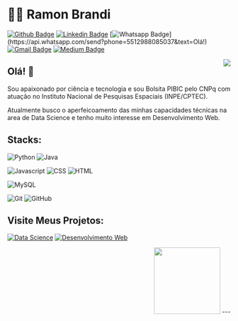 
# :man_technologist: Ramon Brandi

[![Github Badge](https://img.shields.io/badge/-Github-000?style=flat-square&logo=Github&logoColor=white&link=https://github.com/RamonBrandi)](https://github.com/RamonBrandi)
[![Linkedin Badge](https://img.shields.io/badge/-LinkedIn-blue?style=flat-square&logo=Linkedin&logoColor=white&link=https://www.linkedin.com/in/ramonbrandi/)](https://www.linkedin.com/in/ramonbrandi/)
[![Whatsapp Badge](https://img.shields.io/badge/-Whatsapp-4CA143?style=flat-square&labelColor=4CA143&logo=whatsapp&logoColor=white&link=https://api.whatsapp.com/send?phone=5512988085037&text=Olá!)](https://api.whatsapp.com/send?phone=5512988085037&text=Olá!)
[![Gmail Badge](https://img.shields.io/badge/-Gmail-c14438?style=flat-square&logo=Gmail&logoColor=white&link=mailto:ramonbrand@gmail.com)](mailto:ramonbrand@gmail.com)
[![Medium Badge](https://img.shields.io/badge/-Medium-Black?style=flat-square&logo=Medium&logoColor=white&link=https://medium.com/ramones-py)](https://medium.com/ramones-py)

<img align="right" src="https://github.com/RamonBrandi/Projetos-Web/blob/master/Developer.gif"/>


## Olá! 👋

Sou apaixonado por ciência e tecnologia e sou Bolsita PIBIC pelo CNPq com atuação no Instituto Nacional de Pesquisas Espaciais (INPE/CPTEC).

Atualmente busco o aperfeicoamento das minhas capacidades técnicas na area de Data Science e tenho muito interesse em Desenvolvimento Web.



## Stacks:


![Python](https://img.shields.io/badge/-Python-Yellow?style=flat-square&logo=Python&logoColor=White&link=https://github.com/RamonBrandi/)
![Java](https://img.shields.io/badge/-Java-Red?style=flat-square&logo=Java&logoColor=White&link=https://github.com/RamonBrandi/)
 
![Javascript](http://img.shields.io/badge/-Javascript-Black?style=flat-square&logo=Javascript&logoColor=Yellow&link=https://github.com/RamonBrandi/)
![CSS](http://img.shields.io/badge/-CSS-Blue?style=flat-square&logo=CSS3&logoColor=White&link=https://github.com/RamonBrandi/)
![HTML](http://img.shields.io/badge/-HTML-Orange?style=flat-square&logo=HTML5&logoColor=White&link=https://github.com/RamonBrandi/)

![MySQL](https://img.shields.io/badge/-MySQL-4479A1?style=flat-square&logo=MySQL&logoColor=White&link=https://github.com/RamonBrandi/)

![Git](https://img.shields.io/badge/-Git-black?style=flat-square&logo=git&link=https://github.com/RamonBrandi/)
![GitHub](https://img.shields.io/badge/-GitHub-181717?style=flat-square&logo=github&link=https://github.com/RamonBrandi/)

## Visite Meus Projetos:

[![Data Science](https://img.shields.io/badge/Data%20Science-Orange?style=flat-square&logo=Jupyter&logoColor=White&link=https://github.com/RamonBrandi/)](https://github.com/RamonBrandi/Projetos-Data-Science)
[![Desenvolvimento Web](http://img.shields.io/badge/-Desenvolvimento%20Web-Purple?style=flat-square&logo=Internet-explorer&logoColor=White&link=https://github.com/RamonBrandi/)](https://github.com/RamonBrandi/Projetos-Web)

<p align="right">
<img src="https://i.giphy.com/media/LMt9638dO8dftAjtco/200.webp" width="150">
---
